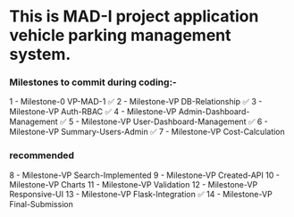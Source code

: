 # This is MAD-I project application vehicle parking management system.


### Milestones to commit during coding:-

1 - Milestone-0 VP-MAD-1 ✅
2 - Milestone-VP DB-Relationship ✅
3 - Milestone-VP Auth-RBAC ✅
4 - Milestone-VP Admin-Dashboard-Management ✅
5 - Milestone-VP User-Dashboard-Management ✅
6 - Milestone-VP Summary-Users-Admin ✅
7 - Milestone-VP Cost-Calculation

### recommended

8 - Milestone-VP Search-Implemented
9 - Milestone-VP Created-API
10 - Milestone-VP Charts
11 - Milestone-VP Validation
12 - Milestone-VP Responsive-UI
13 - Milestone-VP Flask-Integration ✅
14 - Milestone-VP Final-Submission